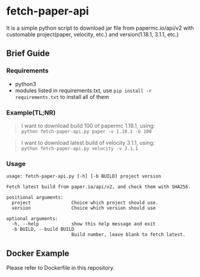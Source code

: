 # fetch-paper-api
It is a simple python script to download jar file from papermc.io/api/v2 with customable project(paper, velocity, etc.) and version(1.18.1, 3.1.1, etc.)
## Brief Guide
### Requirements
- python3
- modules listed in requirements.txt, use `pip install -r requirements.txt` to install all of them

### Example(TL;NR)  
> I want to download build 100 of papermc 1.18.1, using:  
`python fetch-paper-api.py paper -v 1.18.1 -b 100`

> I want to download latest build of velocity 3.1.1, using:  
`python fetch-paper-api.py velocity -v 3.1.1`

### Usage
```
usage: fetch-paper-api.py [-h] [-b BUILD] project version

Fetch latest build from paper.io/api/v2, and check them with SHA256.

positional arguments:
  project               Choice which project should use.
  version               Choice which version should use

optional arguments:
  -h, --help            show this help message and exit
  -b BUILD, --build BUILD
                        Build number, leave blank to fetch latest.

```

## Docker Example
Please refer to Dockerfile in this repository.
